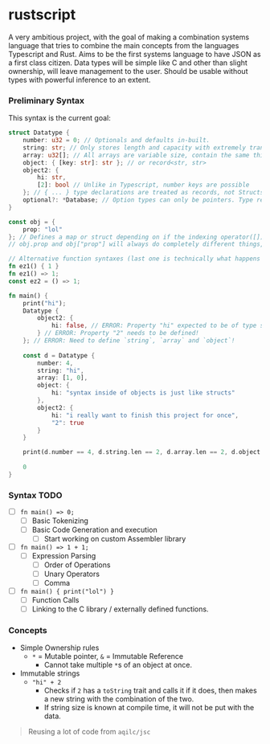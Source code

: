 # rustscript

A very ambitious project, with the goal of making a combination systems language that tries to combine the main concepts from the languages Typescript and Rust. Aims to be the first systems language to have JSON as a first class citizen. Data types will be simple like C and other than slight ownership, will leave management to the user. Should be usable without types with powerful inference to an extent.

### Preliminary Syntax

This syntax is the current goal:

```rust
struct Datatype {
	number: u32 = 0; // Optionals and defaults in-built.
	string: str; // Only stores length and capacity with extremely transparent and simple logic and easy conversion to C string.
	array: u32[]; // All arrays are variable size, contain the same things as strings.
	object: { [key: str]: str }; // or record<str, str>
	object2: {
		hi: str,
		[2]: bool // Unlike in Typescript, number keys are possible
	}; // { ... } type declarations are treated as records, not Structs. If you want to make a struct you have to define it with `struct x {}`.
	optional?: *Database; // Option types can only be pointers. Type recursion can only be done with pointers.
}

const obj = {
	prop: "lol"
}; // Defines a map or struct depending on if the indexing operator([]) is ever used on it.
// obj.prop and obj["prop"] will always do completely different things, and the second will always be slower.

// Alternative function syntaxes (last one is technically what happens internally anyways)
fn ez1() { 1 }
fn ez1() => 1;
const ez2 = () => 1;

fn main() {
	print("hi");
	Datatype {
		object2: {
			hi: false, // ERROR: Property "hi" expected to be of type str but is assigned to a boolean!
		} // ERROR: Property "2" needs to be defined!
	}; // ERROR: Need to define `string`, `array` and `object`!
	
	const d = Datatype {
		number: 4,
		string: "hi",
		array: [1, 0],
		object: {
			hi: "syntax inside of objects is just like structs"
		},
		object2: {
			hi: "i really want to finish this project for once",
			"2": true
		}
	}

	print(d.number == 4, d.string.len == 2, d.array.len == 2, d.object.has("hi")); // All true.
	
	0
}
```

### Syntax TODO

- [ ] `fn main() => 0;`
	- [ ] Basic Tokenizing
	- [ ] Basic Code Generation and execution
		- [ ] Start working on custom Assembler library
- [ ] `fn main() => 1 + 1;`
	- [ ] Expression Parsing
		- [ ] Order of Operations
		- [ ] Unary Operators
		- [ ] Comma
- [ ] `fn main() { print("lol") }`
	- [ ] Function Calls
	- [ ] Linking to the C library / externally defined functions.

### Concepts

- Simple Ownership rules
	- `*` = Mutable pointer, `&` = Immutable Reference
		- Cannot take multiple `*`s of an object at once.
- Immutable strings
	- `"hi" + 2`
		- Checks if `2` has a `toString` trait and calls it if it does, then makes a new string with the combination of the two.
		- If string size is known at compile time, it will not be put with the data.

> Reusing a lot of code from `aqilc/jsc`

